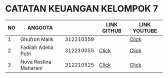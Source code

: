 
# CATATAN KEUANGAN KELOMPOK 7

| NO |        ANGGOTA        |               |  LINK GITHUB  |  LINK YOUTUBE  |
|----|-----------------------|---------------|---------------|----------------|
| 1  |Ghufron Malik          |   312210559   ||[Click](https://github.com/ghufronmalik64)      |[Click](https://www.youtube.com/@massssalek)       |
| 2  |Fadilah Adelia Putri   |   312210055   |[Click](https://github.com/fadilah23)      |[Click](https://www.youtube.com/@fadilahputri2855)       |
| 3  |Nova Restina Maharani  |   312210525   |[Click](https://github.com/NovaRestina)      |[Click](https://www.youtube.com/@novarestinamaharani7047)       |
